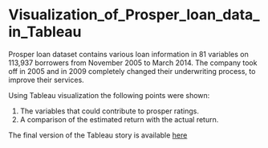# Visualization_of_Prosper_loan_data_in_Tableau

Prosper loan dataset contains various loan information in 81 variables on 113,937 borrowers from November 2005 to March 2014. The company took off in 2005 and in 2009 completely changed their underwriting process, to improve their services.

Using Tableau visualization the following points were shown:
1) The variables that could contribute to prosper ratings.
2) A comparison of the estimated return with the actual return.

The final version of the Tableau story is available [here](https://public.tableau.com/profile/kashfia.faruque#!/vizhome/prosperloandataversion2/Story1)
